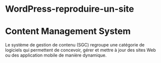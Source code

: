 # WordPress-reproduire-un-site
<h1>Content Management System</h1>
<p>Le système de gestion de contenu (SGC) regroupe une catégorie de logiciels qui permettent de concevoir, gérer et mettre à jour des sites Web ou des application mobile de manière dynamique. </p>